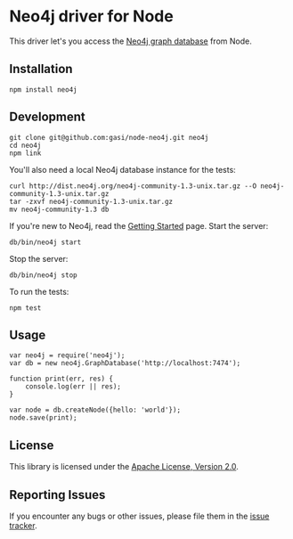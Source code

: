 # Neo4j driver for Node

This driver let's you access the [Neo4j graph database][neo4j] from Node.


## Installation

    npm install neo4j


## Development

    git clone git@github.com:gasi/node-neo4j.git neo4j
    cd neo4j
    npm link

You'll also need a local Neo4j database instance for the tests:

    curl http://dist.neo4j.org/neo4j-community-1.3-unix.tar.gz --O neo4j-community-1.3-unix.tar.gz
    tar -zxvf neo4j-community-1.3-unix.tar.gz
    mv neo4j-community-1.3 db

If you're new to Neo4j, read the [Getting Started][neo4j-getting-started] page.
Start the server:

    db/bin/neo4j start

Stop the server:

    db/bin/neo4j stop

To run the tests:

    npm test


## Usage

    var neo4j = require('neo4j');
    var db = new neo4j.GraphDatabase('http://localhost:7474');

    function print(err, res) {
        console.log(err || res);
    }

    var node = db.createNode({hello: 'world'});
    node.save(print);

## License

This library is licensed under the [Apache License, Version 2.0][license].


## Reporting Issues

If you encounter any bugs or other issues, please file them in the
[issue tracker][issue-tracker].


[neo4j]: http://neo4j.org/
[neo-rest-api]: http://components.neo4j.org/neo4j-server/snapshot/rest.html
[neo4j-getting-started]: http://wiki.neo4j.org/content/Getting_Started_With_Neo4j_Server
[issue-tracker]: https://github.com/gasi/node-neo4j/issues
[license]: http://www.apache.org/licenses/LICENSE-2.0.html
